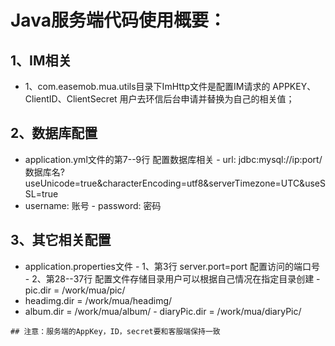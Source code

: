 # Java服务端代码使用概要：
 ## 1、IM相关    
   - 1、com.easemob.mua.utils目录下ImHttp文件是配置IM请求的 APPKEY、ClientID、ClientSecret 用户去环信后台申请并替换为自己的相关值；
 ## 2、数据库配置
   - application.yml文件的第7--9行 配置数据库相关
    - url: jdbc:mysql://ip:port/数据库名?useUnicode=true&characterEncoding=utf8&serverTimezone=UTC&useSSL=true
   - username: 账号
    - password: 密码
 ## 3、其它相关配置
   - application.properties文件
    - 1、第3行  server.port=port 配置访问的端口号
    - 2、第28--37行  配置文件存储目录用户可以根据自己情况在指定目录创建
    - pic.dir = /work/mua/pic/
   - headimg.dir = /work/mua/headimg/
   - album.dir = /work/mua/album/
    - diaryPic.dir = /work/mua/diaryPic/
    
    ## 注意：服务端的AppKey，ID，secret要和客服端保持一致
